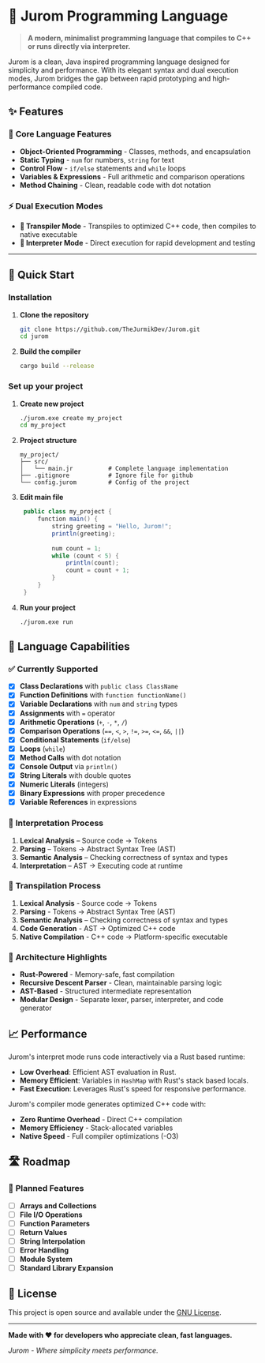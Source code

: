 # 🚀 Jurom Programming Language

> **A modern, minimalist programming language that compiles to C++ or runs directly via interpreter.**

Jurom is a clean, Java inspired programming language designed for simplicity and performance. With its elegant syntax and dual execution modes, Jurom bridges the gap between rapid prototyping and high-performance compiled code.

## ✨ Features

### 🎯 **Core Language Features**
- **Object-Oriented Programming** - Classes, methods, and encapsulation
- **Static Typing** - `num` for numbers, `string` for text
- **Control Flow** - `if/else` statements and `while` loops
- **Variables & Expressions** - Full arithmetic and comparison operations
- **Method Chaining** - Clean, readable code with dot notation

### ⚡ **Dual Execution Modes**
- **🔧 Transpiler Mode** - Transpiles to optimized C++ code, then compiles to native executable
- **🚀 Interpreter Mode** - Direct execution for rapid development and testing

---

## 🚀 Quick Start

### Installation
1. **Clone the repository**
   ```bash
   git clone https://github.com/TheJurmikDev/Jurom.git
   cd jurom
   ```

2. **Build the compiler**
   ```bash
   cargo build --release
   ```

### Set up your project
1. **Create new project**
   ```bash
   ./jurom.exe create my_project
   cd my_project
   ```

2. **Project structure**
   ```text
   my_project/
   ├── src/
   │   └── main.jr          # Complete language implementation
   ├── .gitignore           # Ignore file for github
   └── config.jurom         # Config of the project
   ```

3. **Edit main file** 
   ```java
    public class my_project {
        function main() {
            string greeting = "Hello, Jurom!";
            println(greeting);
        
            num count = 1;
            while (count < 5) {
                println(count);
                count = count + 1;
            }
        }
    }
    ```

4. **Run your project**
    ```bash
    ./jurom.exe run
    ```

## 🎯 Language Capabilities

### ✅ **Currently Supported**
- [x] **Class Declarations** with `public class ClassName`
- [x] **Function Definitions** with `function functionName()`
- [x] **Variable Declarations** with `num` and `string` types
- [x] **Assignments** with `=` operator
- [x] **Arithmetic Operations** (`+`, `-`, `*`, `/`)
- [x] **Comparison Operations** (`==`, `<`, `>`, `!=`, `>=`, `<=`, `&&`, `||`)
- [x] **Conditional Statements** (`if/else`)
- [x] **Loops** (`while`)
- [x] **Method Calls** with dot notation
- [x] **Console Output** via `println()`
- [x] **String Literals** with double quotes
- [x] **Numeric Literals** (integers)
- [x] **Binary Expressions** with proper precedence
- [x] **Variable References** in expressions

### 🔀 **Interpretation Process**
1. **Lexical Analysis** – Source code → Tokens
2. **Parsing** – Tokens → Abstract Syntax Tree (AST)
3. **Semantic Analysis** – Checking correctness of syntax and types
4. **Interpretation** – AST → Executing code at runtime

### 🔄 **Transpilation Process**
1. **Lexical Analysis** - Source code → Tokens
2. **Parsing** - Tokens → Abstract Syntax Tree (AST)
3. **Semantic Analysis** – Checking correctness of syntax and types
4. **Code Generation** - AST → Optimized C++ code
5. **Native Compilation** - C++ code → Platform-specific executable

### 🎨 **Architecture Highlights**
- **Rust-Powered** - Memory-safe, fast compilation
- **Recursive Descent Parser** - Clean, maintainable parsing logic
- **AST-Based** - Structured intermediate representation
- **Modular Design** - Separate lexer, parser, interpreter, and code generator

## 📈 Performance

Jurom's interpret mode runs code interactively via a Rust based runtime:
- **Low Overhead**: Efficient AST evaluation in Rust.
- **Memory Efficient**: Variables in `HashMap` with Rust's stack based locals.
- **Fast Execution**: Leverages Rust's speed for responsive performance.

Jurom's compiler mode generates optimized C++ code with:
- **Zero Runtime Overhead** - Direct C++ compilation
- **Memory Efficiency** - Stack-allocated variables
- **Native Speed** - Full compiler optimizations (-O3)

## 🛣️ Roadmap

### 🎯 **Planned Features**
- [ ] **Arrays and Collections**
- [ ] **File I/O Operations**
- [ ] **Function Parameters**
- [ ] **Return Values**
- [ ] **String Interpolation**
- [ ] **Error Handling**
- [ ] **Module System**
- [ ] **Standard Library Expansion**

## 📄 License

This project is open source and available under the [GNU License](LICENSE).

---

**Made with ❤️ for developers who appreciate clean, fast languages.**

*Jurom - Where simplicity meets performance.*